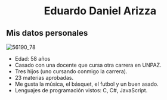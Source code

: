 <h1 align="center"> Eduardo Daniel Arizza </h1>

<h2> Mis datos personales </h1>

![56190_78](https://github.com/user-attachments/assets/b09ea4c6-c30d-4080-a81b-7d666355d3a5)


*	Edad: 58 años
*	Casado con una docente que cursa otra carrera en UNPAZ. 
*	Tres hijos (uno cursando conmigo la carrera).
*	23 materias aprobadas.
*	Me gusta la música, el básquet, el futbol y un buen asado.
*	Lenguajes de programación vistos: C, C#, JavaScript.


  
